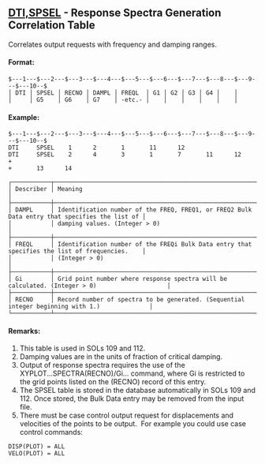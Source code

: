 ## [DTI,SPSEL](https://help.hexagonmi.com/bundle/MSC_Nastran_2022.4/page/Nastran_Combined_Book/qrg/bulkde/TOC.DTI.SPSEL.xhtml) - Response Spectra Generation Correlation Table

Correlates output requests with frequency and damping ranges.

#### Format:

```nastran
$---1---$---2---$---3---$---4---$---5---$---6---$---7---$---8---$---9---$---10--$
│ DTI │ SPSEL │ RECNO │ DAMPL │ FREQL  │ G1 │ G2 │ G3 │ G4 │    │
│     │ G5    │ G6    │ G7    │ -etc.- │    │    │    │    │    │
```

#### Example:

```nastran
$---1---$---2---$---3---$---4---$---5---$---6---$---7---$---8---$---9---$---10--$
DTI     SPSEL    1      2       1       11      12                      
DTI     SPSEL    2      4       3       1       7       11      12      +
+       13      14                                                      
```

```text
┌───────────┬───────────────────────────────────────────────────────────────────────────────────────────────┐
│ Describer │ Meaning                                                                                       │
├───────────┼───────────────────────────────────────────────────────────────────────────────────────────────┤
│ DAMPL     │ Identification number of the FREQ, FREQ1, or FREQ2 Bulk Data entry that specifies the list of │
│           │ damping values. (Integer > 0)                                                                 │
├───────────┼───────────────────────────────────────────────────────────────────────────────────────────────┤
│ FREQL     │ Identification number of the FREQi Bulk Data entry that specifies the list of frequencies.    │
│           │ (Integer > 0)                                                                                 │
├───────────┼───────────────────────────────────────────────────────────────────────────────────────────────┤
│ Gi        │ Grid point number where response spectra will be calculated. (Integer > 0)                    │
├───────────┼───────────────────────────────────────────────────────────────────────────────────────────────┤
│ RECNO     │ Record number of spectra to be generated. (Sequential integer beginning with 1.)              │
└───────────┴───────────────────────────────────────────────────────────────────────────────────────────────┘
```

#### Remarks:

1. This table is used in SOLs 109 and 112.
2. Damping values are in the units of fraction of critical damping.
3. Output of response spectra requires the use of the XYPLOT...SPECTRA(RECNO)/Gi... command, where Gi is restricted to the grid points listed on the (RECNO) record of this entry.
4. The SPSEL table is stored in the database automatically in SOLs 109 and 112. Once stored, the Bulk Data entry may be removed from the input file.
5. There must be case control output request for displacements and velocities of the points to be output.  For example you could use case control commands:

```nastran
DISP(PLOT) = ALL
VELO(PLOT) = ALL
```
